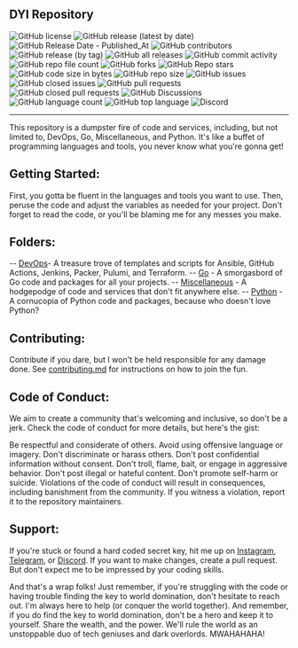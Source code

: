 ## DYI Repository


![GitHub license](https://img.shields.io/github/license/mthsfrts/DIY.io?style=for-the-badge)
![GitHub release (latest by date)](https://img.shields.io/github/v/release/mthsfrts/DIY.io?style=for-the-badge)
![GitHub Release Date - Published_At](https://img.shields.io/github/release-date/mthsfrts/DIY.io?style=for-the-badge)
![GitHub contributors](https://img.shields.io/github/contributors-anon/mthsfrts/DIY.io?style=for-the-badge)
![GitHub release (by tag)](https://img.shields.io/github/downloads/mthsfrts/DIY.io/v.1.0/total?style=for-the-badge)
![GitHub all releases](https://img.shields.io/github/downloads/mthsfrts/DIY.io/total?style=for-the-badge)
![GitHub commit activity](https://img.shields.io/github/commit-activity/w/mthsfrts/DIY.io?label=Weekly%20Commit&style=for-the-badge)
![GitHub repo file count](https://img.shields.io/github/directory-file-count/mthsfrts/DIY.io?style=for-the-badge)
![GitHub forks](https://img.shields.io/github/forks/mthsfrts/DIY.io?style=for-the-badge)
![GitHub Repo stars](https://img.shields.io/github/stars/mthsfrts/DIY.io?style=for-the-badge)
![GitHub code size in bytes](https://img.shields.io/github/languages/code-size/mthsfrts/DIY.io?style=for-the-badge)
![GitHub repo size](https://img.shields.io/github/repo-size/mthsfrts/DIY.io?style=for-the-badge)
![GitHub issues](https://img.shields.io/github/issues/mthsfrts/DIY.io?style=for-the-badge)
![GitHub closed issues](https://img.shields.io/github/issues-closed/mthsfrts/DIY.io?style=for-the-badge)
![GitHub pull requests](https://img.shields.io/github/issues-pr/mthsfrts/DIY.io?style=for-the-badge)
![GitHub closed pull requests](https://img.shields.io/github/issues-pr-closed/mthsfrts/DIY.io?style=for-the-badge)
![GitHub Discussions](https://img.shields.io/github/discussions/mthsfrts/DIY.io?style=for-the-badge)
![GitHub language count](https://img.shields.io/github/languages/count/mthsfrts/DIY.io?style=for-the-badge)
![GitHub top language](https://img.shields.io/github/languages/top/mthsfrts/DIY.io?style=for-the-badge)
![Discord](https://img.shields.io/discord/1068929997739397331?label=Discord&style=for-the-badge)

---

This repository is a dumpster fire of code and services, including, but not limited to, DevOps, Go, Miscellaneous, and Python. It's like a buffet of programming languages and tools, you never know what you're gonna get!

## Getting Started:

First, you gotta be fluent in the languages and tools you want to use. Then, peruse the code and adjust the variables as needed for your project. Don't forget to read the code, or you'll be blaming me for any messes you make.

## Folders:

-- [DevOps](https://github.com/mthsfrts/DIY.io/tree/master/DevOps)- A treasure trove of templates and scripts for Ansible, GitHub Actions, Jenkins, Packer, Pulumi, and Terraform.
-- [Go](https://github.com/mthsfrts/DIY.io/tree/master/Go) - A smorgasbord of Go code and packages for all your projects.
-- [Miscellaneous](https://github.com/mthsfrts/DIY.io/tree/master/Misc) - A hodgepodge of code and services that don't fit anywhere else.
-- [Python](https://github.com/mthsfrts/DIY.io/tree/master/Python) - A cornucopia of Python code and packages, because who doesn't love Python?

## Contributing:

Contribute if you dare, but I won't be held responsible for any damage done. See [contributing.md](https://github.com/mthsfrts/DIY.io/blob/master/CONTRIBUTING.md) for instructions on how to join the fun.

## Code of Conduct:
We aim to create a community that's welcoming and inclusive, so don't be a jerk. Check the code of conduct for more details, but here's the gist:

Be respectful and considerate of others.
Avoid using offensive language or imagery.
Don't discriminate or harass others.
Don't post confidential information without consent.
Don't troll, flame, bait, or engage in aggressive behavior.
Don't post illegal or hateful content.
Don't promote self-harm or suicide.
Violations of the code of conduct will result in consequences, including banishment from the community. If you witness a violation, report it to the repository maintainers.

## Support:
If you're stuck or found a hard coded secret key, hit me up on [Instagram](https://www.instagram.com/mthsfrts/), [Telegram](https://t.me/Mthsfrts), or [Discord](https://discord.gg/Vw2Zk5ep5E). If you want to make changes, create a pull request. But don't expect me to be impressed by your coding skills.

And that's a wrap folks! Just remember, if you're struggling with the code or having trouble finding the key to world domination, don't hesitate to reach out. I'm always here to help (or conquer the world together). And remember, if you do find the key to world domination, don't be a hero and keep it to yourself. Share the wealth, and the power. We'll rule the world as an unstoppable duo of tech geniuses and dark overlords. MWAHAHAHA!

